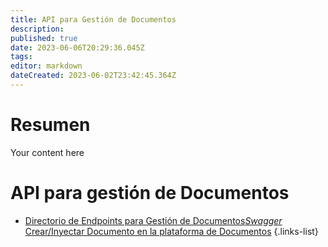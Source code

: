 ```yaml
---
title: API para Gestión de Documentos
description: 
published: true
date: 2023-06-06T20:29:36.045Z
tags: 
editor: markdown
dateCreated: 2023-06-02T23:42:45.364Z
---
```


# Resumen
Your content here

# API para gestión de Documentos

- [Directorio de Endpoints para Gestión de Documentos*Swagger*](https://documentos.govierno.cl/api/swagger/ui/)
[Crear/Inyectar Documento en la plataforma de Documentos](crear-nuevos-documentos)
{.links-list}